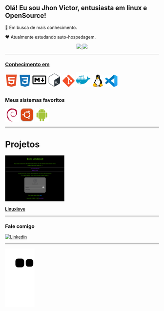 ## Olá! Eu sou Jhon Victor, entusiasta em linux e OpenSource!

🧐 Em busca de mais conhecimento.

❤️ Atualmente estudando auto-hospedagem.


<div align="center">
  <a href="https://github.com/Jhon1098">
  <img height="150em" src="https://github-readme-stats.vercel.app/api?username=Jhon1098&show_icons=true&theme=dark&include_all_commits=true&count_private=true"/>
  <img height="150em" src="https://github-readme-stats.vercel.app/api/top-langs/?username=Jhon1098&layout=compact&langs_count=7&theme=dark"/>
</div>
  
  ___

  ### Conhecimento em

  <div>
    <a target="_blank"><img height="41em" src="media/html.svg"></a>
    <a target="_blank"><img height="40em" src="media/css.svg"></a> 
    <a target="_blank"><img height="46em" src="media/markdown.svg"></a>
    <a target="_blank"><img height="45em" src="media/bash.svg"></a>
    <a target="_blank"><img height="40em" src="media/git.svg"></a>
    <a target="_blank"><img height="48em" src="media/docker.svg"></a>
    <a href="kernel.org" target="_blank"><img height="40em" src="media/linux.png"></a>
    <a target="_blank"><img height="40em" src="media/vs-code.svg"></a>


##

  ### Meus sistemas favoritos

<div>
  <a href="https://www.debian.org" target="_blank"><img height="45em" src="media/debian.svg"></a> 
  <a href="https://ubuntu.com" target="_blank"><img height="45em" src="media/ubuntu.png"></a>
  <a href="https://www.android.com/" target="_blank"><img height="45em" src="media/android.svg"></a>
</div>  

___

# Projetos
<div> 
  <a href="https://linuxlove.duckdns.org" target="_blank"><img height="150em" src="media/projetos/linuxlove/linuxlove.png"></a> 

  <a href="https://linuxlove.duckdns.org">**Linuxlove**</a>
</div>

___

  ### Fale comigo

[![Linkedin](https://img.shields.io/badge/-LinkedIn-%230077B5?style=for-the-badge&logo=linkedin&logoColor=white)](https://www.linkedin.com/in/jhonlol)


___

![snake gif](https://github.com/Jhon1098/Jhon1098/blob/output/github-contribution-grid-snake.svg)


